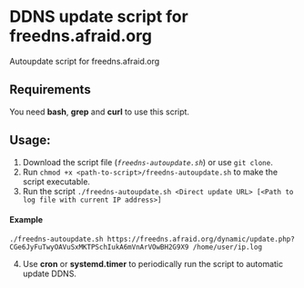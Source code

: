 # DDNS update script for freedns.afraid.org
Autoupdate script for freedns.afraid.org

## Requirements

You need **bash**, **grep** and **curl** to use this script. 

## Usage:

1. Download the script file (*`freedns-autoupdate.sh`*) or use `git clone`.
2. Run `chmod +x <path-to-script>/freedns-autoupdate.sh` to make the script executable.
3. Run the script `./freedns-autoupdate.sh <Direct update URL> [<Path to log file with current IP address>]`
  #### Example
  ```
  ./freedns-autoupdate.sh https://freedns.afraid.org/dynamic/update.php?CGe6JyFuTwyOAVuSxMKTPSchIukA6mVnArVOwBH2G9X9 /home/user/ip.log
  ```
4. Use **cron** or **systemd.timer** to periodically run the script to automatic update DDNS.
